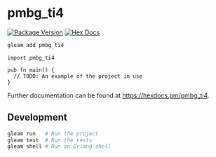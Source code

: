 # pmbg_ti4

[![Package Version](https://img.shields.io/hexpm/v/pmbg_ti4)](https://hex.pm/packages/pmbg_ti4)
[![Hex Docs](https://img.shields.io/badge/hex-docs-ffaff3)](https://hexdocs.pm/pmbg_ti4/)

```sh
gleam add pmbg_ti4
```
```gleam
import pmbg_ti4

pub fn main() {
  // TODO: An example of the project in use
}
```

Further documentation can be found at <https://hexdocs.pm/pmbg_ti4>.

## Development

```sh
gleam run   # Run the project
gleam test  # Run the tests
gleam shell # Run an Erlang shell
```
